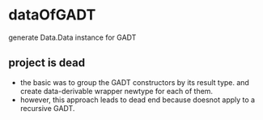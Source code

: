 # dataOfGADT
generate Data.Data instance for GADT

## project is dead

+ the basic was to group the GADT constructors by its result type. and create data-derivable wrapper newtype for each of them. 
+ however, this approach leads to dead end because doesnot apply to a recursive GADT.
